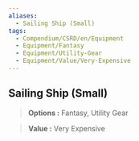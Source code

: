 ```yaml
---
aliases:
  - Sailing Ship (Small)
tags:
  - Compendium/CSRD/en/Equipment
  - Equipment/Fantasy
  - Equipment/Utility-Gear
  - Equipment/Value/Very-Expensive
---
```

  
    
## Sailing Ship (Small)    
    
>    
> **Options :** Fantasy, Utility Gear    
> **Value :** Very Expensive